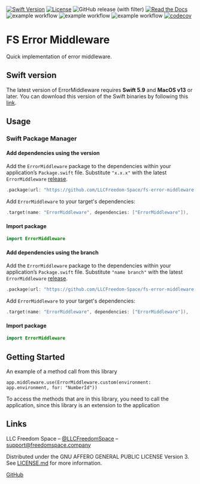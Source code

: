[![Swift Version][swift-image]][swift-url]
[![License][license-image]][license-url]
![GitHub release (with filter)](https://img.shields.io/github/v/release/LLCFreedom-Space/fs-app-store-connect-client)
 [![Read the Docs](https://readthedocs.org/projects/docs/badge/?version=latest)](https://llcfreedom-space.github.io/fs-app-store-connect-client/)
![example workflow](https://github.com/LLCFreedom-Space/fs-app-store-connect-client/actions/workflows/docc.yml/badge.svg?branch=main)
![example workflow](https://github.com/LLCFreedom-Space/fs-app-store-connect-client/actions/workflows/lint.yml/badge.svg?branch=main)
![example workflow](https://github.com/LLCFreedom-Space/fs-app-store-connect-client/actions/workflows/test.yml/badge.svg?branch=main)
 [![codecov](https://codecov.io/github/LLCFreedom-Space/fs-app-store-connect-client/graph/badge.svg?token=2EUIA4OGS9)](https://codecov.io/github/LLCFreedom-Space/fs-app-store-connect-client)

# FS Error Middleware

Quick implementation of error middleware.

## Swift version

The latest version of ErrorMiddleware requires **Swift 5.9** and **MacOS v13** or later. You can download this version of the Swift binaries by following this [link](https://swift.org/download/).

## Usage

### Swift Package Manager

#### Add dependencies using the version
Add the `ErrorMiddleware` package to the dependencies within your application’s `Package.swift` file. Substitute `"x.x.x"` with the latest `ErrorMiddleware` [release](https://github.com/LLCFreedom-Space/fs-error-middleware/releases).
```swift
.package(url: "https://github.com/LLCFreedom-Space/fs-error-middleware.git", from: "x.x.x")
```
Add `ErrorMiddleware` to your target's dependencies:
```swift
.target(name: "ErrorMiddleware", dependencies: ["ErrorMiddleware"]),
```
#### Import package
```swift
import ErrorMiddleware
```

#### Add dependencies using the branch
Add the `ErrorMiddleware` package to the dependencies within your application’s `Package.swift` file. Substitute `"name branch"` with the latest `ErrorMiddleware` [release](https://github.com/LLCFreedom-Space/fs-error-middleware/releases).
```swift
.package(url: "https://github.com/LLCFreedom-Space/fs-error-middleware.git", branch: "name branch")
```
Add `ErrorMiddleware` to your target's dependencies:
```swift
.target(name: "ErrorMiddleware", dependencies: ["ErrorMiddleware"]),
```
#### Import package
```swift
import ErrorMiddleware
```

## Getting Started
An example of a method call from this library 
```
app.middleware.use(ErrorMiddleware.custom(environment: app.environment, for: "NumberId"))

```
To access the methods that are in this library, you need to call the application, since this library is an extension to the application

## Links

LLC Freedom Space – [@LLCFreedomSpace](https://twitter.com/llcfreedomspace) – [support@freedomspace.company](mailto:support@freedomspace.company)

Distributed under the GNU AFFERO GENERAL PUBLIC LICENSE Version 3. See [LICENSE.md][license-url] for more information.

 [GitHub](https://github.com/LLCFreedom-Space)

[swift-image]:https://img.shields.io/badge/swift-5.9-orange.svg
[swift-url]: https://swift.org/
[license-image]: https://img.shields.io/badge/License-GPLv3-blue.svg
[license-url]: LICENSE
